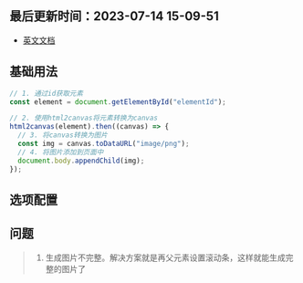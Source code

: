 <!--
 * @Description:
 * @Author: panrui
 * @Date: 2023-07-14 15:09:45
 * @LastEditTime: 2023-07-14 15:12:21
 * @LastEditors: panrui
 * 不忘初心,不负梦想
-->

## 最后更新时间：2023-07-14 15-09-51

- [英文文档](http://html2canvas.hertzen.com/documentation)

## 基础用法

```js
// 1. 通过id获取元素
const element = document.getElementById("elementId");

// 2. 使用html2canvas将元素转换为canvas
html2canvas(element).then((canvas) => {
  // 3. 将canvas转换为图片
  const img = canvas.toDataURL("image/png");
  // 4. 将图片添加到页面中
  document.body.appendChild(img);
});
```

## 选项配置

## 问题

> 1. 生成图片不完整。解决方案就是再父元素设置滚动条，这样就能生成完整的图片了
